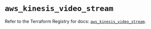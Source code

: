 # `aws_kinesis_video_stream`

Refer to the Terraform Registry for docs: [`aws_kinesis_video_stream`](https://registry.terraform.io/providers/hashicorp/aws/4.54.0/docs/resources/kinesis_video_stream).
